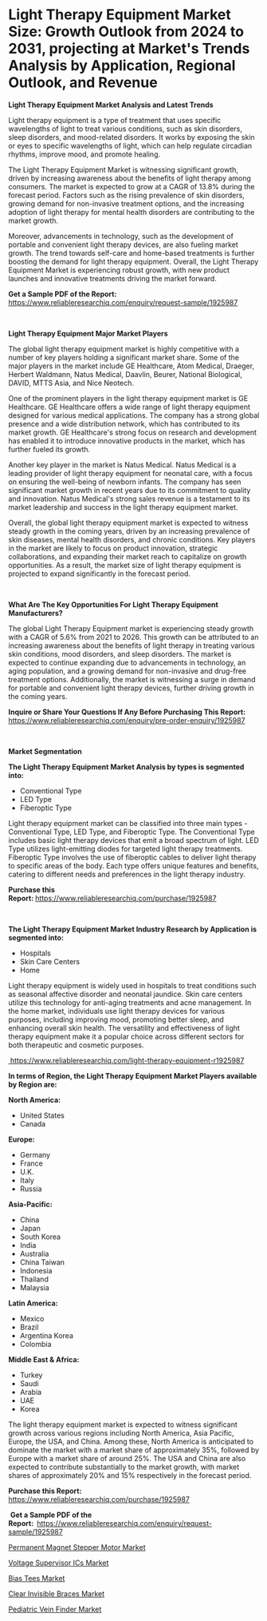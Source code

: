 <p><h1>Light Therapy Equipment Market Size: Growth Outlook from 2024 to 2031, projecting at Market's Trends Analysis by Application, Regional Outlook, and Revenue</h1></p><p><strong>Light Therapy Equipment Market Analysis and Latest Trends</strong></p>
<p><p>Light therapy equipment is a type of treatment that uses specific wavelengths of light to treat various conditions, such as skin disorders, sleep disorders, and mood-related disorders. It works by exposing the skin or eyes to specific wavelengths of light, which can help regulate circadian rhythms, improve mood, and promote healing.</p><p>The Light Therapy Equipment Market is witnessing significant growth, driven by increasing awareness about the benefits of light therapy among consumers. The market is expected to grow at a CAGR of 13.8% during the forecast period. Factors such as the rising prevalence of skin disorders, growing demand for non-invasive treatment options, and the increasing adoption of light therapy for mental health disorders are contributing to the market growth.</p><p>Moreover, advancements in technology, such as the development of portable and convenient light therapy devices, are also fueling market growth. The trend towards self-care and home-based treatments is further boosting the demand for light therapy equipment. Overall, the Light Therapy Equipment Market is experiencing robust growth, with new product launches and innovative treatments driving the market forward.</p></p>
<p><strong>Get a Sample PDF of the Report:&nbsp;</strong> <a href="https://www.reliableresearchiq.com/enquiry/request-sample/1925987">https://www.reliableresearchiq.com/enquiry/request-sample/1925987</a></p>
<p>&nbsp;</p>
<p><strong>Light Therapy Equipment Major Market Players</strong></p>
<p><p>The global light therapy equipment market is highly competitive with a number of key players holding a significant market share. Some of the major players in the market include GE Healthcare, Atom Medical, Draeger, Herbert Waldmann, Natus Medical, Daavlin, Beurer, National Biological, DAVID, MTTS Asia, and Nice Neotech.</p><p>One of the prominent players in the light therapy equipment market is GE Healthcare. GE Healthcare offers a wide range of light therapy equipment designed for various medical applications. The company has a strong global presence and a wide distribution network, which has contributed to its market growth. GE Healthcare's strong focus on research and development has enabled it to introduce innovative products in the market, which has further fueled its growth.</p><p>Another key player in the market is Natus Medical. Natus Medical is a leading provider of light therapy equipment for neonatal care, with a focus on ensuring the well-being of newborn infants. The company has seen significant market growth in recent years due to its commitment to quality and innovation. Natus Medical's strong sales revenue is a testament to its market leadership and success in the light therapy equipment market.</p><p>Overall, the global light therapy equipment market is expected to witness steady growth in the coming years, driven by an increasing prevalence of skin diseases, mental health disorders, and chronic conditions. Key players in the market are likely to focus on product innovation, strategic collaborations, and expanding their market reach to capitalize on growth opportunities. As a result, the market size of light therapy equipment is projected to expand significantly in the forecast period.</p></p>
<p>&nbsp;</p>
<p><strong>What Are The Key Opportunities For Light Therapy Equipment Manufacturers?</strong></p>
<p><p>The global Light Therapy Equipment market is experiencing steady growth with a CAGR of 5.6% from 2021 to 2026. This growth can be attributed to an increasing awareness about the benefits of light therapy in treating various skin conditions, mood disorders, and sleep disorders. The market is expected to continue expanding due to advancements in technology, an aging population, and a growing demand for non-invasive and drug-free treatment options. Additionally, the market is witnessing a surge in demand for portable and convenient light therapy devices, further driving growth in the coming years.</p></p>
<p><strong>Inquire or Share Your Questions If Any Before Purchasing This Report:</strong> <a href="https://www.reliableresearchiq.com/enquiry/pre-order-enquiry/1925987">https://www.reliableresearchiq.com/enquiry/pre-order-enquiry/1925987</a></p>
<p>&nbsp;</p>
<p><strong>Market Segmentation</strong></p>
<p><strong>The Light Therapy Equipment Market Analysis by types is segmented into:</strong></p>
<p><ul><li>Conventional Type</li><li>LED Type</li><li>Fiberoptic Type</li></ul></p>
<p><p>Light therapy equipment market can be classified into three main types - Conventional Type, LED Type, and Fiberoptic Type. The Conventional Type includes basic light therapy devices that emit a broad spectrum of light. LED Type utilizes light-emitting diodes for targeted light therapy treatments. Fiberoptic Type involves the use of fiberoptic cables to deliver light therapy to specific areas of the body. Each type offers unique features and benefits, catering to different needs and preferences in the light therapy industry.</p></p>
<p><strong>Purchase this Report:&nbsp;</strong><a href="https://www.reliableresearchiq.com/purchase/1925987">https://www.reliableresearchiq.com/purchase/1925987</a></p>
<p>&nbsp;</p>
<p><strong>The Light Therapy Equipment Market Industry Research by Application is segmented into:</strong></p>
<p><ul><li>Hospitals</li><li>Skin Care Centers</li><li>Home</li></ul></p>
<p><p>Light therapy equipment is widely used in hospitals to treat conditions such as seasonal affective disorder and neonatal jaundice. Skin care centers utilize this technology for anti-aging treatments and acne management. In the home market, individuals use light therapy devices for various purposes, including improving mood, promoting better sleep, and enhancing overall skin health. The versatility and effectiveness of light therapy equipment make it a popular choice across different sectors for both therapeutic and cosmetic purposes.</p></p>
<p><a href="https://www.reliableresearchiq.com/light-therapy-equipment-r1925987">&nbsp;https://www.reliableresearchiq.com/light-therapy-equipment-r1925987</a></p>
<p><strong>In terms of Region, the Light Therapy Equipment Market Players available by Region are:</strong></p>
<p>
    <p> <strong> North America: </strong>
        <ul>
            <li>United States</li>
            <li>Canada</li>
        </ul>
        </p> 
    <p> <strong> Europe: </strong>
        <ul>
            <li>Germany</li>
            <li>France</li>
            <li>U.K.</li>
            <li>Italy</li>
            <li>Russia</li>
        </ul>
        </p> 
    <p> <strong> Asia-Pacific: </strong>
        <ul>
            <li>China</li>
            <li>Japan</li>
            <li>South Korea</li>
            <li>India</li>
            <li>Australia</li>
            <li>China Taiwan</li>
            <li>Indonesia</li>
            <li>Thailand</li>
            <li>Malaysia</li>
        </ul>
        </p> 
    <p> <strong> Latin America: </strong>
        <ul>
            <li>Mexico</li>
            <li>Brazil</li>
            <li>Argentina Korea</li>
            <li>Colombia</li>
        </ul>
        </p> 
    <p> <strong> Middle East & Africa: </strong>
        <ul>
            <li>Turkey</li>
            <li>Saudi</li>
            <li>Arabia</li>
            <li>UAE</li>
            <li>Korea</li>
        </ul>
    </p>
    </p>
<p><p>The light therapy equipment market is expected to witness significant growth across various regions including North America, Asia Pacific, Europe, the USA, and China. Among these, North America is anticipated to dominate the market with a market share of approximately 35%, followed by Europe with a market share of around 25%. The USA and China are also expected to contribute substantially to the market growth, with market shares of approximately 20% and 15% respectively in the forecast period.</p></p>
<p><strong>Purchase this Report: </strong><a href="https://www.reliableresearchiq.com/purchase/1925987">https://www.reliableresearchiq.com/purchase/1925987</a></p>
<p>&nbsp;<strong>Get a Sample PDF of the Report:&nbsp;&nbsp;</strong><a href="https://www.reliableresearchiq.com/enquiry/request-sample/1925987">https://www.reliableresearchiq.com/enquiry/request-sample/1925987</a></p>
<p><strong></strong></p>
<p><p><a href="https://medium.com/@dannellbugess3/global-permanent-magnet-stepper-motor-market-opportunities-and-forecast-for-period-from-2024-to-ce920279a629">Permanent Magnet Stepper Motor Market</a></p><p><a href="https://medium.com/@presleybode/voltage-supervisor-ics-market-a-global-and-regional-analysis-focus-on-region-country-level-e6b37e1be7d6">Voltage Supervisor ICs Market</a></p><p><a href="https://medium.com/@lottierunte68/global-bias-tees-market-size-share-analysis-by-product-type-by-application-by-region-0fbc04438a04">Bias Tees Market</a></p><p><a href="https://github.com/VincentButlerjXXf/Market-Research-Report-List-1/blob/main/clear-invisible-braces-market.md">Clear Invisible Braces Market</a></p><p><a href="https://github.com/BurtonGALEN/Market-Research-Report-List-1/blob/main/pediatric-vein-finder-market.md">Pediatric Vein Finder Market</a></p></p>